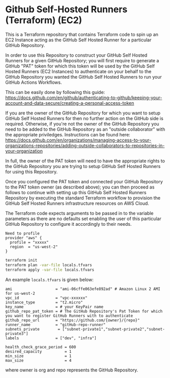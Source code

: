 # Github Self-Hosted Runners (Terraform) (EC2)

This is a Terraform repository that contains Terraform code to spin up an EC2 Instance acting as the GitHub Self Hosted Runner for a particular GitHub Repository.

In order to use this Repository to construct your GitHub Self Hosted Runners for a given GitHub Repository; you will first require to generate a GitHub "PAT" token for which this token will be used by the GitHub Self Hosted Runners (EC2 Instances) to authenticate on your behalf to the GitHub Repository you wanted the GitHub Self Hosted Runners to run your GitHub Actions Workflows.

This can be easily done by following this guide:
https://docs.github.com/en/github/authenticating-to-github/keeping-your-account-and-data-secure/creating-a-personal-access-token

If you are the owner of the GitHub Repository for which you want to setup GitHub Self Hosted Runners for then no further action on the GitHub side is required.
Otherwise, if you're not the owner of the GitHub Repository you need to be added to the GitHub Repository as an "outside collaborator" with the appropriate priviledges. Instructions can be found here: https://docs.github.com/en/organizations/managing-access-to-your-organizations-repositories/adding-outside-collaborators-to-repositories-in-your-organization

In full, the owner of the PAT token will need to have the appropriate rights to the GitHub Repository you are trying to setup GitHub Self Hosted Runners for using this Repository.

Once you configured the PAT token and connected your GitHub Repository to the PAT token owner (as described above); you can then proceed as follows to continue with setting up this GitHub Self Hosted Runners Repository by executing the standard Terraform workflow to provision the GitHub Self Hosted Runners infrastructure resources on AWS Cloud.


The Terraform code expects arguments to be passed in to the variable parameters as there are no defaults set enabling the user of this particular GitHub Repository to configure it accordingly to their needs.
```
Need to profile
provider "aws" {
  profile = "xxxxx"
  region  = "us-west-2"
}
```

```bash
terraform init
terraform plan -var-file locals.tfvars
terraform apply -var-file locals.tfvars
```
An example `locals.tfvars` is given below:

```hcl
ami                   = "ami-06cffe063efe892ad" # Amazon Linux 2 AMI for us-west-2
vpc_id                = "vpc-xxxxxx"
instance_type         = "t2.micro"
key_name              = # your KeyPair name
github_repo_pat_token = # The GitHub Repository's Pat Token for which you want to register GitHub Runners with to authenticate
github_repo_url       = "https://github.com/{owner}/{repo}"
runner_name           = "gitHub-repo-runner"
subnets_private        = ["subnet-private1","subnet-private2","subnet-private3"]
labels                = ["dev", "infra"]

health_check_grace_period = 600
desired_capacity          = 1
min_size                  = 1
max_size                  = 4
```

where owner is org  and repo represents the GitHub Repository.



